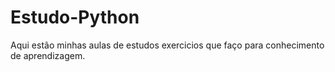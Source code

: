 # Estudo-Python

Aqui estão minhas aulas de estudos  exercicios que faço para  conhecimento  de aprendizagem.
